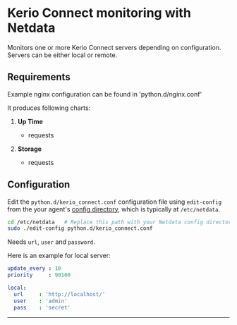 <!--
title: "Kerio Connect monitoring with Netdata"
custom_edit_url: https://github.com/netdata/netdata/edit/master/collectors/python.d.plugin/kerio_connect/README.md
sidebar_label: "kerio_connect"
-->

# Kerio Connect monitoring with Netdata

Monitors one or more Kerio Connect servers depending on configuration. Servers can be either local or remote.

## Requirements

Example nginx configuration can be found in 'python.d/nginx.conf'

It produces following charts:

1.  **Up Time**

    -   requests

2.  **Storage**

    -   requests

## Configuration

Edit the `python.d/kerio_connect.conf` configuration file using `edit-config` from the your agent's [config
directory](/docs/step-by-step/step-04.md#find-your-netdataconf-file), which is typically at `/etc/netdata`.

```bash
cd /etc/netdata   # Replace this path with your Netdata config directory, if different
sudo ./edit-config python.d/kerio_connect.conf
```

Needs `url`, `user` and `password`.

Here is an example for local server:

```yaml
update_every : 10
priority     : 90100

local:
  url     : 'http://localhost/'
  user    : 'admin'
  pass    : 'secret'
```

---